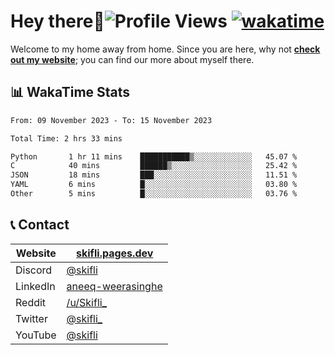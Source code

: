 # Hey there:wave:![Profile Views](https://komarev.com/ghpvc/?username=skifli) [![wakatime](https://wakatime.com/badge/user/b4317b02-0c6d-457b-82a4-a448b8a8d1df.svg)](https://wakatime.com/@b4317b02-0c6d-457b-82a4-a448b8a8d1df)

Welcome to my home away from home. Since you are here, why not [**check out my website**](https://skifli.pages.dev); you can find our more about myself there.

## 📊 WakaTime Stats

<!--START_SECTION:waka-->

```txt
From: 09 November 2023 - To: 15 November 2023

Total Time: 2 hrs 33 mins

Python       1 hr 11 mins    ███████████▒░░░░░░░░░░░░░   45.07 %
C            40 mins         ██████▒░░░░░░░░░░░░░░░░░░   25.42 %
JSON         18 mins         ███░░░░░░░░░░░░░░░░░░░░░░   11.51 %
YAML         6 mins          █░░░░░░░░░░░░░░░░░░░░░░░░   03.80 %
Other        5 mins          █░░░░░░░░░░░░░░░░░░░░░░░░   03.76 %
```

<!--END_SECTION:waka-->

## 📞 Contact

| Website  | [skifli.pages.dev](https://skifli.pages.dev)                       |
|----------|--------------------------------------------------------------------|
| Discord  | [@skifli](https://discord.com/users/1072069875993956372)           |
| LinkedIn | [aneeq-weerasinghe](https://www.linkedin.com/in/aneeq-weerasinghe) |
| Reddit   | [/u/Skifli_](https://www.reddit.com/user/skifli_)                  |
| Twitter  | [@skifli_](https://twitter.com/@skifli_)                           |
| YouTube  | [@skifli](https://www.youtube.com/channel/@skifli)                 |
